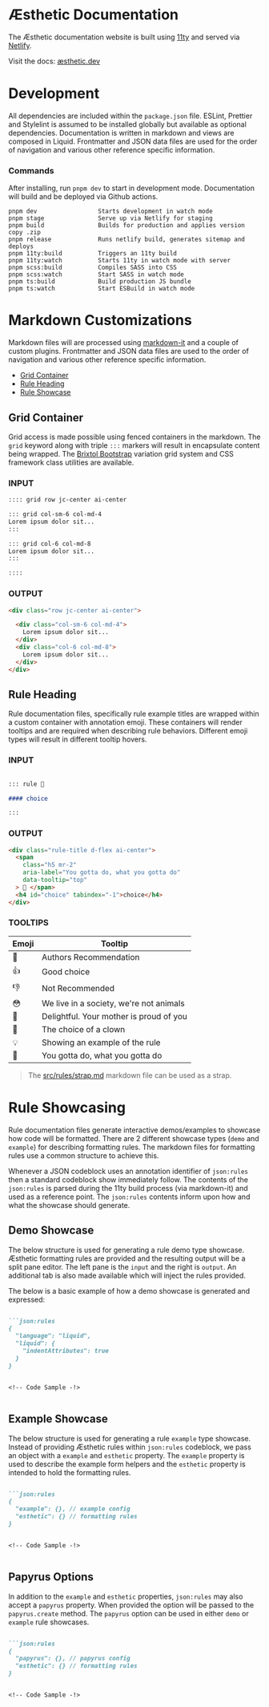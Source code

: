# Æsthetic Documentation

The Æsthetic documentation website is built using [11ty](https://www.11ty.dev/docs/) and served via [Netlify](https://netlify.com/).

Visit the docs: [æsthetic.dev](https://æsthetic.dev)

# Development

All dependencies are included within the `package.json` file. ESLint, Prettier and Stylelint is assumed to be installed globally but available as optional dependencies. Documentation is written in markdown and views are composed in Liquid. Frontmatter and JSON data files are used for the order of navigation and various other reference specific information.

### Commands

After installing, run `pnpm dev` to start in development mode. Documentation will build and be deployed via Github actions.

```cli
pnpm dev                 Starts development in watch mode
pnpm stage               Serve up via Netlify for staging
pnpm build               Builds for production and applies version copy .zip
pnpm release             Runs netlify build, generates sitemap and deploys
pnpm 11ty:build          Triggers an 11ty build
pnpm 11ty:watch          Starts 11ty in watch mode with server
pnpm scss:build          Compiles SASS into CSS
pnpm scss:watch          Start SASS in watch mode
pnpm ts:build            Build production JS bundle
pnpm ts:watch            Start ESBuild in watch mode
```

# Markdown Customizations

Markdown files will are processed using [markdown-it](https://github.com/markdown-it/markdown-it) and a couple of custom plugins. Frontmatter and JSON data files are used to the order of navigation and various other reference specific information.

- [Grid Container](#grid-container)
- [Rule Heading](#rule-heading)
- [Rule Showcase](#rule-showcase)

## Grid Container

Grid access is made possible using fenced containers in the markdown. The `grid` keyword along with triple `:::` markers will result in encapsulate content being wrapped. The [Brixtol Bootstrap](https://brixtol.github.io/bootstrap/) variation grid system and CSS framework class utilities are available.

### INPUT

```md
:::: grid row jc-center ai-center

::: grid col-sm-6 col-md-4
Lorem ipsum dolor sit...
:::

::: grid col-6 col-md-8
Lorem ipsum dolor sit...
:::

::::
```

### OUTPUT

<!--prettier-ignore-->
```html
<div class="row jc-center ai-center">

  <div class="col-sm-6 col-md-4">
    Lorem ipsum dolor sit...
  </div>
  <div class="col-6 col-md-8">
    Lorem ipsum dolor sit...
  </div>
</div>
```

## Rule Heading

Rule documentation files, specifically rule example titles are wrapped within a custom container with annotation emoji. These containers will render tooltips and are required when describing rule behaviors. Different emoji types will result in different tooltip hovers.

### INPUT

<!--prettier-ignore-->
```md

::: rule 🙌

#### choice

:::

```

### OUTPUT

<!--prettier-ignore-->
```html
<div class="rule-title d-flex ai-center">
  <span
    class="h5 mr-2"
    aria-label="You gotta do, what you gotta do"
    data-tooltip="top"
  > 🙌 </span>
  <h4 id="choice" tabindex="-1">choice</h4>
</div>
```

### TOOLTIPS

| Emoji | Tooltip                                 |
| ----- | --------------------------------------- |
| 🙌    | Authors Recommendation                  |
| 👍    | Good choice                             |
| 👎    | Not Recommended                         |
| 😳    | We live in a society, we're not animals |
| 🤌    | Delightful. Your mother is proud of you |
| 🤡    | The choice of a clown                   |
| 💡    | Showing an example of the rule          |
| 🧐    | You gotta do, what you gotta do         |

> The [src/rules/strap.md](/docs//src/rules/strap.md) markdown file can be used as a strap.

# Rule Showcasing

Rule documentation files generate interactive demos/examples to showcase how code will be formatted. There are 2 different showcase types (`demo` and `example`) for describing formatting rules. The markdown files for formatting rules use a common structure to achieve this.

Whenever a JSON codeblock uses an annotation identifier of `json:rules` then a standard codeblock show immediately follow. The contents of the `json:rules` is parsed during the 11ty build process (via markdown-it) and used as a reference point. The `json:rules` contents inform upon how and what the showcase should generate.

## Demo Showcase

The below structure is used for generating a rule demo type showcase. Æsthetic formatting rules are provided and the resulting output will be a split pane editor. The left pane is the `input` and the right is `output`. An additional tab is also made available which will inject the rules provided.

The below is a basic example of how a demo showcase is generated and expressed:

<!--prettier-ignore-->
```md

```json:rules
{
  "language": "liquid",
  "liquid": {
    "indentAttributes": true
  }
}
```

```liquid

<!-- Code Sample -!>

```

```

```

## Example Showcase

The below structure is used for generating a rule `example` type showcase. Instead of providing Æsthetic rules within `json:rules` codeblock, we pass an object with a `example` and `esthetic` property. The `example` property is used to describe the example form helpers and the `esthetic` property is intended to hold the formatting rules.

<!--prettier-ignore-->
```md

```json:rules
{
  "example": {}, // example config
  "esthetic": {} // formatting rules
}
```

```liquid

<!-- Code Sample -!>

```

```

```

## Papyrus Options

In addition to the `example` and `esthetic` properties, `json:rules` may also accept a `papyrus` property. When provided the option will be passed to the `papyrus.create` method. The `papyrus` option can be used in either `demo` or `example` rule showcases.

<!--prettier-ignore-->
```md

```json:rules
{
  "papyrus": {}, // papyrus config
  "esthetic": {} // formatting rules
}
```

```liquid

<!-- Code Sample -!>

```

```

```
